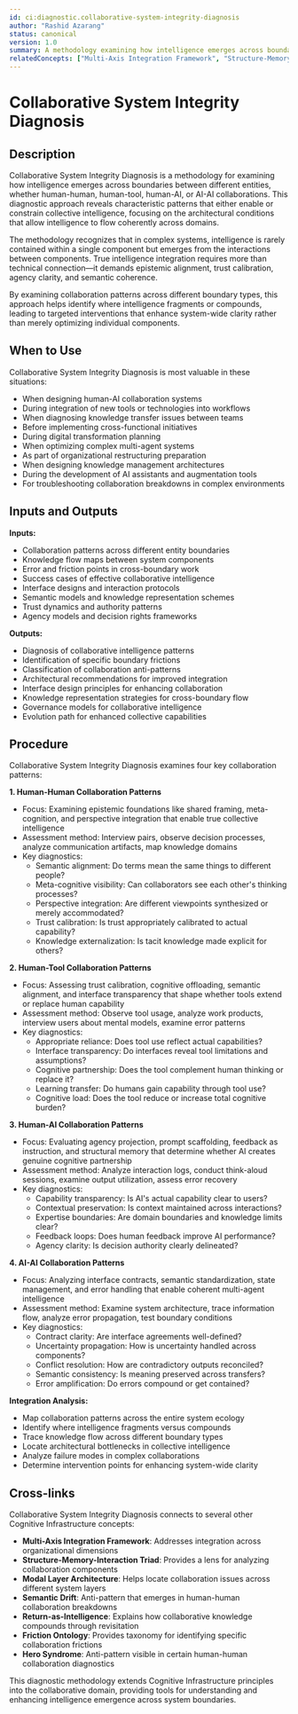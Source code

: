 ```yaml
---
id: ci:diagnostic.collaborative-system-integrity-diagnosis
author: "Rashid Azarang"
status: canonical
version: 1.0
summary: A methodology examining how intelligence emerges across boundaries between different entities, including human-human, human-tool, human-AI, and AI-AI collaborations. Reveals characteristic patterns that enable or constrain collective intelligence through epistemic foundations, trust calibration, agency projection, and interface contracts.
relatedConcepts: ["Multi-Axis Integration Framework", "Structure-Memory-Interaction Triad", "Modal Layer Architecture", "Semantic Drift", "Return-as-Intelligence", "Friction Ontology", "Hero Syndrome"]
---
```


<!-- Migration Status: Complete -->

# Collaborative System Integrity Diagnosis

## Description

Collaborative System Integrity Diagnosis is a methodology for examining how intelligence emerges across boundaries between different entities, whether human-human, human-tool, human-AI, or AI-AI collaborations. This diagnostic approach reveals characteristic patterns that either enable or constrain collective intelligence, focusing on the architectural conditions that allow intelligence to flow coherently across domains.

The methodology recognizes that in complex systems, intelligence is rarely contained within a single component but emerges from the interactions between components. True intelligence integration requires more than technical connection—it demands epistemic alignment, trust calibration, agency clarity, and semantic coherence.

By examining collaboration patterns across different boundary types, this approach helps identify where intelligence fragments or compounds, leading to targeted interventions that enhance system-wide clarity rather than merely optimizing individual components.

## When to Use

Collaborative System Integrity Diagnosis is most valuable in these situations:

- When designing human-AI collaboration systems
- During integration of new tools or technologies into workflows
- When diagnosing knowledge transfer issues between teams
- Before implementing cross-functional initiatives
- During digital transformation planning
- When optimizing complex multi-agent systems
- As part of organizational restructuring preparation
- When designing knowledge management architectures
- During the development of AI assistants and augmentation tools
- For troubleshooting collaboration breakdowns in complex environments

## Inputs and Outputs

**Inputs:**
- Collaboration patterns across different entity boundaries
- Knowledge flow maps between system components
- Error and friction points in cross-boundary work
- Success cases of effective collaborative intelligence
- Interface designs and interaction protocols
- Semantic models and knowledge representation schemes
- Trust dynamics and authority patterns
- Agency models and decision rights frameworks

**Outputs:**
- Diagnosis of collaborative intelligence patterns
- Identification of specific boundary frictions
- Classification of collaboration anti-patterns
- Architectural recommendations for improved integration
- Interface design principles for enhancing collaboration
- Knowledge representation strategies for cross-boundary flow
- Governance models for collaborative intelligence
- Evolution path for enhanced collective capabilities

## Procedure

Collaborative System Integrity Diagnosis examines four key collaboration patterns:

**1. Human-Human Collaboration Patterns**
- Focus: Examining epistemic foundations like shared framing, meta-cognition, and perspective integration that enable true collective intelligence
- Assessment method: Interview pairs, observe decision processes, analyze communication artifacts, map knowledge domains
- Key diagnostics:
  - Semantic alignment: Do terms mean the same things to different people?
  - Meta-cognitive visibility: Can collaborators see each other's thinking processes?
  - Perspective integration: Are different viewpoints synthesized or merely accommodated?
  - Trust calibration: Is trust appropriately calibrated to actual capability?
  - Knowledge externalization: Is tacit knowledge made explicit for others?

**2. Human-Tool Collaboration Patterns**
- Focus: Assessing trust calibration, cognitive offloading, semantic alignment, and interface transparency that shape whether tools extend or replace human capability
- Assessment method: Observe tool usage, analyze work products, interview users about mental models, examine error patterns
- Key diagnostics:
  - Appropriate reliance: Does tool use reflect actual capabilities?
  - Interface transparency: Do interfaces reveal tool limitations and assumptions?
  - Cognitive partnership: Does the tool complement human thinking or replace it?
  - Learning transfer: Do humans gain capability through tool use?
  - Cognitive load: Does the tool reduce or increase total cognitive burden?

**3. Human-AI Collaboration Patterns**
- Focus: Evaluating agency projection, prompt scaffolding, feedback as instruction, and structural memory that determine whether AI creates genuine cognitive partnership
- Assessment method: Analyze interaction logs, conduct think-aloud sessions, examine output utilization, assess error recovery
- Key diagnostics:
  - Capability transparency: Is AI's actual capability clear to users?
  - Contextual preservation: Is context maintained across interactions?
  - Expertise boundaries: Are domain boundaries and knowledge limits clear?
  - Feedback loops: Does human feedback improve AI performance?
  - Agency clarity: Is decision authority clearly delineated?

**4. AI-AI Collaboration Patterns**
- Focus: Analyzing interface contracts, semantic standardization, state management, and error handling that enable coherent multi-agent intelligence
- Assessment method: Examine system architecture, trace information flow, analyze error propagation, test boundary conditions
- Key diagnostics:
  - Contract clarity: Are interface agreements well-defined?
  - Uncertainty propagation: How is uncertainty handled across components?
  - Conflict resolution: How are contradictory outputs reconciled?
  - Semantic consistency: Is meaning preserved across transfers?
  - Error amplification: Do errors compound or get contained?

**Integration Analysis:**
- Map collaboration patterns across the entire system ecology
- Identify where intelligence fragments versus compounds
- Trace knowledge flow across different boundary types
- Locate architectural bottlenecks in collective intelligence
- Analyze failure modes in complex collaborations
- Determine intervention points for enhancing system-wide clarity

## Cross-links

Collaborative System Integrity Diagnosis connects to several other Cognitive Infrastructure concepts:

- **Multi-Axis Integration Framework**: Addresses integration across organizational dimensions
- **Structure-Memory-Interaction Triad**: Provides a lens for analyzing collaboration components
- **Modal Layer Architecture**: Helps locate collaboration issues across different system layers
- **Semantic Drift**: Anti-pattern that emerges in human-human collaboration breakdowns
- **Return-as-Intelligence**: Explains how collaborative knowledge compounds through revisitation
- **Friction Ontology**: Provides taxonomy for identifying specific collaboration frictions
- **Hero Syndrome**: Anti-pattern visible in certain human-human collaboration diagnostics

This diagnostic methodology extends Cognitive Infrastructure principles into the collaborative domain, providing tools for understanding and enhancing intelligence emergence across system boundaries. 